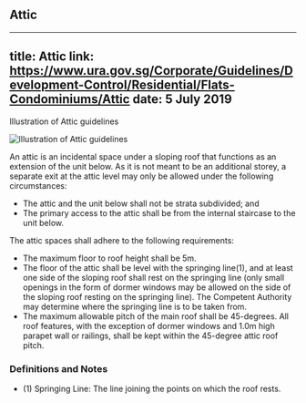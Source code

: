 
## Attic
---
title: Attic
link: https://www.ura.gov.sg/Corporate/Guidelines/Development-Control/Residential/Flats-Condominiums/Attic
date: 5 July 2019
---

Illustration of Attic guidelines

![Illustration of Attic guidelines](https://www.ura.gov.sg/-/media/Corporate/Guidelines/Development-control/Flats-Condominiums/F08_Attic.jpg?h=100%25&w=100%25)

An attic is an incidental space under a sloping roof that functions as an extension of the unit below. As it is not meant to be an additional storey, a separate exit at the attic level may only be allowed under the following circumstances:

- The attic and the unit below shall not be strata subdivided; and
- The primary access to the attic shall be from the internal staircase to the unit below.

The attic spaces shall adhere to the following requirements:

- The maximum floor to roof height shall be 5m.
- The floor of the attic shall be level with the springing line(1), and at least one side of the sloping roof shall rest on the springing line (only small openings in the form of dormer windows may be allowed on the side of the sloping roof resting on the springing line). The Competent Authority may determine where the springing line is to be taken from.
- The maximum allowable pitch of the main roof shall be 45-degrees. All roof features, with the exception of dormer windows and 1.0m high parapet wall or railings, shall be kept within the 45-degree attic roof pitch.

### Definitions and Notes

- (1) Springing Line: The line joining the points on which the roof rests.
